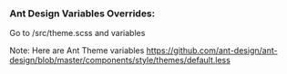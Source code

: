 ### Ant Design Variables Overrides:
Go to /src/theme.scss and variables

Note: Here are Ant Theme variables https://github.com/ant-design/ant-design/blob/master/components/style/themes/default.less
